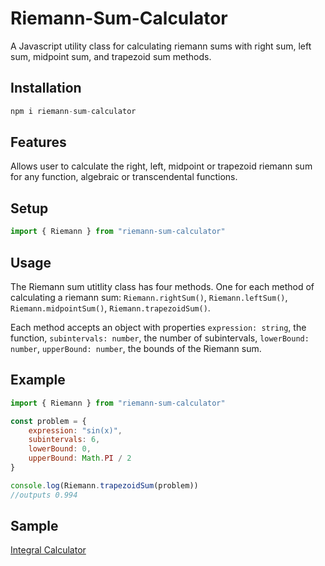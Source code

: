 # Riemann-Sum-Calculator
A Javascript utility class for calculating riemann sums with right sum, left sum, midpoint sum, and trapezoid sum methods.

## Installation
```javascript
npm i riemann-sum-calculator
```

## Features
Allows user to calculate the right, left, midpoint or trapezoid riemann sum for any function, algebraic or transcendental functions.

## Setup
```javascript
import { Riemann } from "riemann-sum-calculator"
```

## Usage
The Riemann sum utitlity class has four methods. One for each method of calculating a riemann sum: `Riemann.rightSum()`, `Riemann.leftSum()`, `Riemann.midpointSum()`, `Riemann.trapezoidSum()`. 

Each method accepts an object with properties `expression: string`, the function,  `subintervals: number`, the number of subintervals, `lowerBound: number`, `upperBound: number`, the bounds of the Riemann sum.


## Example

```javascript
import { Riemann } from "riemann-sum-calculator"

const problem = {
    expression: "sin(x)",
    subintervals: 6,
    lowerBound: 0,
    upperBound: Math.PI / 2
}

console.log(Riemann.trapezoidSum(problem))
//outputs 0.994
```

## Sample

[Integral Calculator](https://simple-integral-calculator.vercel.app/)